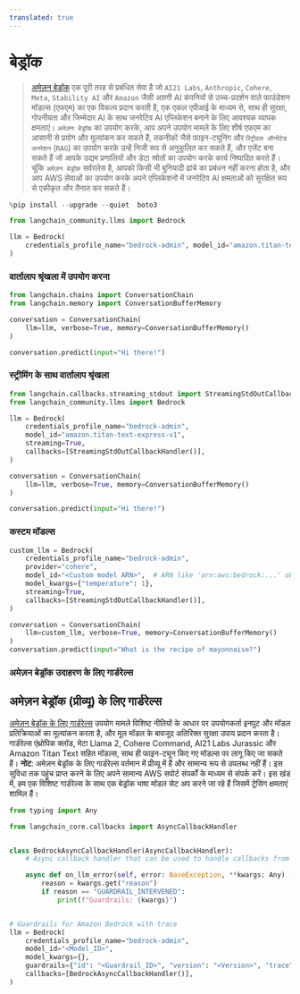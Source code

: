 ```yaml
---
translated: true
---
```


# बेड्रॉक

>[अमेज़न बेड्रॉक](https://aws.amazon.com/bedrock/) एक पूरी तरह से प्रबंधित सेवा है जो `AI21 Labs`, `Anthropic`, `Cohere`, `Meta`, `Stability AI` और `Amazon` जैसी अग्रणी AI कंपनियों से उच्च-प्रदर्शन वाले फाउंडेशन मॉडल्स (एफएम) का एक विकल्प प्रदान करती है, एक एकल एपीआई के माध्यम से, साथ ही सुरक्षा, गोपनीयता और जिम्मेदार AI के साथ जनरेटिव AI एप्लिकेशन बनाने के लिए आवश्यक व्यापक क्षमताएं। `अमेज़न बेड्रॉक` का उपयोग करके, आप अपने उपयोग मामले के लिए शीर्ष एफएम का आसानी से प्रयोग और मूल्यांकन कर सकते हैं, तकनीकों जैसे फाइन-ट्यूनिंग और `रिट्रीवल ऑग्मेंटेड जनरेशन` (`RAG`) का उपयोग करके उन्हें निजी रूप से अनुकूलित कर सकते हैं, और एजेंट बना सकते हैं जो आपके उद्यम प्रणालियों और डेटा स्रोतों का उपयोग करके कार्य निष्पादित करते हैं। चूंकि `अमेज़न बेड्रॉक` सर्वरलेस है, आपको किसी भी बुनियादी ढांचे का प्रबंधन नहीं करना होता है, और आप AWS सेवाओं का उपयोग करके अपने एप्लिकेशनों में जनरेटिव AI क्षमताओं को सुरक्षित रूप से एकीकृत और तैनात कर सकते हैं।

```python
%pip install --upgrade --quiet  boto3
```

```python
from langchain_community.llms import Bedrock

llm = Bedrock(
    credentials_profile_name="bedrock-admin", model_id="amazon.titan-text-express-v1"
)
```

### वार्तालाप श्रृंखला में उपयोग करना

```python
from langchain.chains import ConversationChain
from langchain.memory import ConversationBufferMemory

conversation = ConversationChain(
    llm=llm, verbose=True, memory=ConversationBufferMemory()
)

conversation.predict(input="Hi there!")
```

### स्ट्रीमिंग के साथ वार्तालाप श्रृंखला

```python
from langchain.callbacks.streaming_stdout import StreamingStdOutCallbackHandler
from langchain_community.llms import Bedrock

llm = Bedrock(
    credentials_profile_name="bedrock-admin",
    model_id="amazon.titan-text-express-v1",
    streaming=True,
    callbacks=[StreamingStdOutCallbackHandler()],
)
```

```python
conversation = ConversationChain(
    llm=llm, verbose=True, memory=ConversationBufferMemory()
)

conversation.predict(input="Hi there!")
```

### कस्टम मॉडल्स

```python
custom_llm = Bedrock(
    credentials_profile_name="bedrock-admin",
    provider="cohere",
    model_id="<Custom model ARN>",  # ARN like 'arn:aws:bedrock:...' obtained via provisioning the custom model
    model_kwargs={"temperature": 1},
    streaming=True,
    callbacks=[StreamingStdOutCallbackHandler()],
)

conversation = ConversationChain(
    llm=custom_llm, verbose=True, memory=ConversationBufferMemory()
)
conversation.predict(input="What is the recipe of mayonnaise?")
```

### अमेज़न बेड्रॉक उदाहरण के लिए गार्डरेल्स

## अमेज़न बेड्रॉक (प्रीव्यू) के लिए गार्डरेल्स

[अमेज़न बेड्रॉक के लिए गार्डरेल्स](https://aws.amazon.com/bedrock/guardrails/) उपयोग मामले विशिष्ट नीतियों के आधार पर उपयोगकर्ता इनपुट और मॉडल प्रतिक्रियाओं का मूल्यांकन करता है, और मूल मॉडल के बावजूद अतिरिक्त सुरक्षा उपाय प्रदान करता है। गार्डरेल्स एंथ्रोपिक क्लॉड, मेटा Llama 2, Cohere Command, AI21 Labs Jurassic और Amazon Titan Text सहित मॉडल्स, साथ ही फाइन-ट्यून किए गए मॉडल्स पर लागू किए जा सकते हैं।
**नोट**: अमेज़न बेड्रॉक के लिए गार्डरेल्स वर्तमान में प्रीव्यू में हैं और सामान्य रूप से उपलब्ध नहीं हैं। इस सुविधा तक पहुंच प्राप्त करने के लिए अपने सामान्य AWS सपोर्ट संपर्कों के माध्यम से संपर्क करें।
इस खंड में, हम एक विशिष्ट गार्डरेल्स के साथ एक बेड्रॉक भाषा मॉडल सेट अप करने जा रहे हैं जिसमें ट्रेसिंग क्षमताएं शामिल हैं।

```python
from typing import Any

from langchain_core.callbacks import AsyncCallbackHandler


class BedrockAsyncCallbackHandler(AsyncCallbackHandler):
    # Async callback handler that can be used to handle callbacks from langchain.

    async def on_llm_error(self, error: BaseException, **kwargs: Any) -> Any:
        reason = kwargs.get("reason")
        if reason == "GUARDRAIL_INTERVENED":
            print(f"Guardrails: {kwargs}")


# Guardrails for Amazon Bedrock with trace
llm = Bedrock(
    credentials_profile_name="bedrock-admin",
    model_id="<Model_ID>",
    model_kwargs={},
    guardrails={"id": "<Guardrail_ID>", "version": "<Version>", "trace": True},
    callbacks=[BedrockAsyncCallbackHandler()],
)
```
